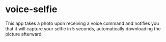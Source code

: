 # voice-selfie
This app takes a photo upon receiving a voice command and notifies you that it will capture your selfie in 5 seconds, automatically downloading the picture afterward.

